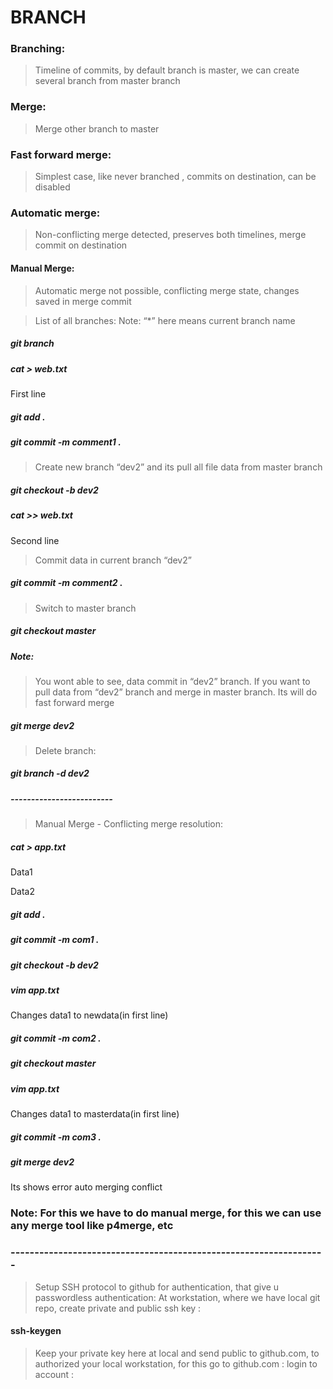 # BRANCH

### Branching:
> Timeline of commits, by default branch is master, we can create several branch from master branch

### Merge:
> Merge other branch to master

### Fast forward merge:
> Simplest case, like never branched , commits on destination, can be disabled

### Automatic merge:
> Non-conflicting merge detected, preserves both timelines, merge commit on destination

#### Manual Merge:
> Automatic merge not possible, conflicting merge state, changes saved in merge commit

> List of all branches: Note: “*” here means current branch name
##### git branch


##### cat > web.txt
First line

##### git add .
##### git commit -m comment1 .

> Create new branch “dev2” and its pull all file data from master branch
##### git checkout -b dev2
##### cat >> web.txt
Second line

> Commit data in current branch “dev2”
##### git commit -m comment2 .

> Switch to master branch
##### git checkout master

##### Note: 
> You wont able to see, data commit in “dev2” branch. If you want to pull data from “dev2” branch and merge in master branch. Its will do fast forward merge
##### git merge dev2

> Delete branch:
##### git branch -d dev2

##### -------------------------
> Manual Merge - Conflicting merge resolution:

##### cat > app.txt
Data1

Data2

##### git add .
##### git commit -m com1 .

##### git checkout -b dev2
##### vim app.txt

Changes data1 to newdata(in first line)

##### git commit -m com2 .

##### git checkout master
##### vim app.txt
Changes data1 to masterdata(in first line)

##### git commit -m com3 .

##### git merge dev2
Its shows error auto merging conflict

### Note: For this we have to do manual merge, for this we can use any merge tool like p4merge, etc

### ------------------------------------------------------------------

> Setup SSH protocol to github for authentication, that give u passwordless authentication:
  At workstation, where we have local git repo, create private and public ssh key :
#### ssh-keygen
> Keep your private key here at local and send public to github.com, to authorized your local workstation, for this go to github.com : login to account :

